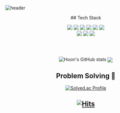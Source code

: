 <!--
**devch96/devch96** is a ✨ _special_ ✨ repository because its `README.md` (this file) appears on your GitHub profile.

Here are some ideas to get you started:

- 🔭 I’m currently working on ...
- 🌱 I’m currently learning ...
- 👯 I’m looking to collaborate on ...
- 🤔 I’m looking for help with ...
- 💬 Ask me about ...
- 📫 How to reach me: ...
- 😄 Pronouns: ...
- ⚡ Fun fact: ...
-->
![header](https://capsule-render.vercel.app/api?type=slice&color=auto&height=200&section=header&text=Hi%20There&desc=I'm%20Hoon&fontSize=60&rotate=14&fontAlignY=25&fontAlign=75&descAlignY=43&descAlign=80&&animation=twinkling)

<div align="center">
 ## Tech Stack
   <!--기술스택-->
    <p align="center" display="inline-block">
    <img src="https://img.shields.io/badge/JAVA-007396?style=for-the-badge&logo=java&logoColor=white"> 
      <img src="https://img.shields.io/badge/Spring-6DB33F?style=for-the-badge&logo=Spring&logoColor=white">
      <img src="https://img.shields.io/badge/SpringBoot-6DB33F?style=for-the-badge&logo=SpringBoot&logoColor=white">
      <img src="https://img.shields.io/badge/mysql-4479A1?style=for-the-badge&logo=mysql&logoColor=white">
      <img src="https://img.shields.io/badge/AWS-232F3E?style=for-the-badge&logo=Amazon AWS&logoColor=white">
      <img src="https://img.shields.io/badge/Python-3776AB?style=for-the-badge&logo=Python&logoColor=white">
    <br>
      <img src="https://img.shields.io/badge/SpringSecurity-6DB33F?style=for-the-badge&logo=SpringSecurity&logoColor=white">
      <img src="https://img.shields.io/badge/Django-092E20?style=for-the-badge&logo=Django&logoColor=white">
      <img src="https://img.shields.io/badge/Linux-FCC624?style=for-the-badge&logo=Linux&logoColor=white">
    </p>
  <br>
  <br>

  ![Hoon's GitHub stats](https://github-readme-stats.vercel.app/api?username=devch96&show_icons=true&theme=radical)
  <img align="center" src="https://github-readme-stats.vercel.app/api/top-langs/?username=devch96&theme=dracula&exclude_repo=clone-web-scrapper,clone-zoom&hide=Procfile&layout=compact"/>
  
 
  ## Problem Solving :muscle: 

  [![Solved.ac Profile](http://mazassumnida.wtf/api/generate_badge?boj=chjung96)](https://solved.ac/chjung96)<br/>

[![Hits](https://hits.seeyoufarm.com/api/count/incr/badge.svg?url=https%3A%2F%2Fgithub.com%2Fdevch96&count_bg=%236FC82A&title_bg=%23555555&icon=fluentd.svg&icon_color=%23E7E7E7&title=hits&edge_flat=false)](https://hits.seeyoufarm.com)
  ---
</div>
 
